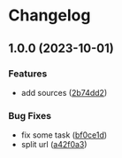 # Changelog

## 1.0.0 (2023-10-01)


### Features

* add sources ([2b74dd2](https://github.com/Omochice/podeno/commit/2b74dd24ec7ebe4b5c346ebaab978aaed4417132))


### Bug Fixes

* fix some task ([bf0ce1d](https://github.com/Omochice/podeno/commit/bf0ce1d427772d7dbfb6a3d02b014cd039780bd9))
* split url ([a42f0a3](https://github.com/Omochice/podeno/commit/a42f0a30136b575da3767688c95f98503765510a))
